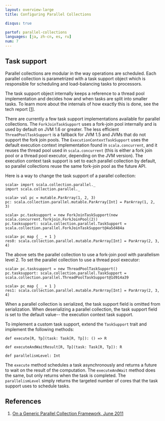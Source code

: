 ```yaml
---
layout: overview-large
title: Configuring Parallel Collections

disqus: true

partof: parallel-collections
languages: [ja, zh-cn, es, ru]
num: 7
---
```


## Task support

Parallel collections are modular in the way operations are scheduled. Each
parallel collection is parametrized with a task support object which is
responsible for scheduling and load-balancing tasks to processors.

The task support object internally keeps a reference to a thread pool
implementation and decides how and when tasks are split into smaller tasks. To
learn more about the internals of how exactly this is done, see the tech
report \[[1][1]\].

There are currently a few task support implementations available for parallel
collections. The `ForkJoinTaskSupport` uses a fork-join pool internally and is
used by default on JVM 1.6 or greater. The less efficient
`ThreadPoolTaskSupport` is a fallback for JVM 1.5 and JVMs that do not support
the fork join pools. The `ExecutionContextTaskSupport` uses the default
execution context implementation found in `scala.concurrent`, and it reuses
the thread pool used in `scala.concurrent` (this is either a fork join pool or
a thread pool executor, depending on the JVM version). The execution context
task support is set to each parallel collection by default, so parallel
collections reuse the same fork-join pool as the future API.

Here is a way to change the task support of a parallel collection:

    scala> import scala.collection.parallel._
    import scala.collection.parallel._
    
    scala> val pc = mutable.ParArray(1, 2, 3)
    pc: scala.collection.parallel.mutable.ParArray[Int] = ParArray(1, 2, 3)
    
    scala> pc.tasksupport = new ForkJoinTaskSupport(new scala.concurrent.forkjoin.ForkJoinPool(2))
    pc.tasksupport: scala.collection.parallel.TaskSupport = scala.collection.parallel.ForkJoinTaskSupport@4a5d484a
    
    scala> pc map { _ + 1 }
    res0: scala.collection.parallel.mutable.ParArray[Int] = ParArray(2, 3, 4)

The above sets the parallel collection to use a fork-join pool with
parallelism level 2. To set the parallel collection to use a thread pool
executor:

    scala> pc.tasksupport = new ThreadPoolTaskSupport()
    pc.tasksupport: scala.collection.parallel.TaskSupport = scala.collection.parallel.ThreadPoolTaskSupport@1d914a39
    
    scala> pc map { _ + 1 }
    res1: scala.collection.parallel.mutable.ParArray[Int] = ParArray(2, 3, 4)

When a parallel collection is serialized, the task support field is omitted
from serialization. When deserializing a parallel collection, the task support
field is set to the default value-- the execution context task support.

To implement a custom task support, extend the `TaskSupport` trait and
implement the following methods:

    def execute[R, Tp](task: Task[R, Tp]): () => R
    
    def executeAndWaitResult[R, Tp](task: Task[R, Tp]): R
    
    def parallelismLevel: Int

The `execute` method schedules a task asynchronously and returns a future to
wait on the result of the computation. The `executeAndWait` method does the
same, but only returns when the task is completed. The `parallelismLevel`
simply returns the targeted number of cores that the task support uses to
schedule tasks.


## References

1. [On a Generic Parallel Collection Framework, June 2011][1]

  [1]: http://infoscience.epfl.ch/record/165523/files/techrep.pdf "parallel-collections"

